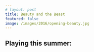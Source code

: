 ```yaml
---
# layout: post
title: Beauty and the Beast
featured: false
image: /images/2016/opening-beauty.jpg
---
```


<script lang="ts">
  import Markdown from "$components/Markdown.svelte"
  import SeasonImage from "$components/SeasonImage.svelte"
  import yaml from "$data/_yaml"

  let production = yaml.productions["2016"][1]
</script>

<Markdown source={production.description} />

<SeasonImage season="2016" imageFile={production.image} alt="{production.title} logo" />

## Playing this summer:

<SeasonImage season="2016" imageFile="seasonslide2016.jpg" alt="2016 season ad" />
